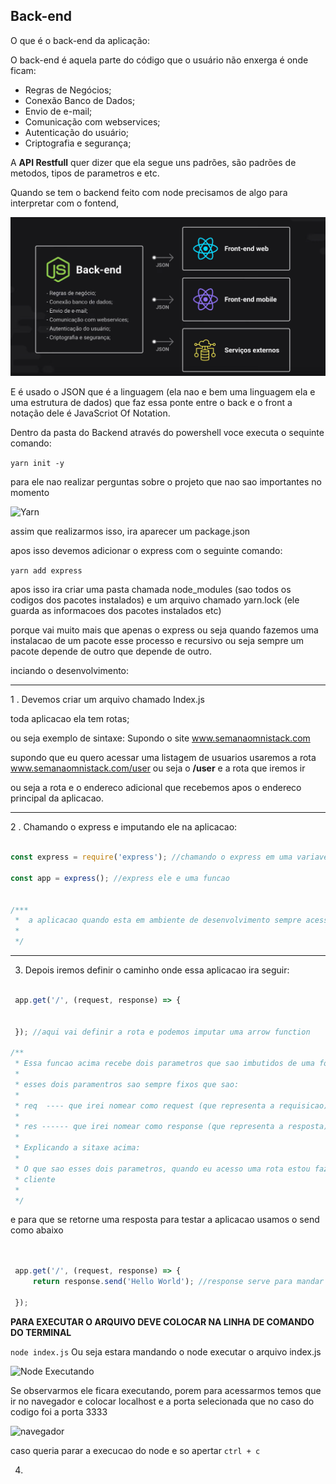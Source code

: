 ## Back-end

O que é o back-end da aplicação: 

O back-end é aquela parte do código que o usuário não enxerga é onde ficam:

- Regras de Negócios;
- Conexão Banco de Dados;
- Envio de e-mail;
- Comunicação com webservices;
- Autenticação do usuário;
- Criptografia e segurança; 


A **API Restfull** quer dizer que ela segue uns padrões, são padrões de metodos, tipos de parametros e etc. 

Quando se tem o backend feito com node precisamos de algo para interpretar com o fontend, 

![Estrutura](../img/smo-07.png)

E é usado o JSON que é a linguagem (ela nao e bem uma linguagem ela e uma estrutura de dados) que faz essa ponte entre o back e o front
a notação dele é JavaScriot Of Notation. 

Dentro da pasta do Backend através do powershell voce executa o sequinte comando:

``` yarn init -y  ```

para ele nao realizar perguntas sobre o projeto que nao sao importantes no momento

![Yarn](../img/smo-08.png)


assim que realizarmos isso, ira aparecer um package.json 


apos isso devemos adicionar o express com o seguinte comando:

``` yarn add express ```

apos isso ira criar uma pasta chamada node_modules (sao todos os codigos dos pacotes instalados) e um arquivo chamado yarn.lock (ele guarda as informacoes dos pacotes instalados etc)

porque vai muito mais que apenas o express ou seja quando fazemos uma instalacao de um pacote esse processo e recursivo ou seja sempre um pacote depende de outro que depende de outro.

inciando o desenvolvimento:

<hr>

1 . Devemos criar um arquivo chamado Index.js

toda aplicacao ela tem rotas;  

ou seja exemplo de sintaxe:  Supondo o site www.semanaomnistack.com

supondo que eu quero acessar uma listagem de usuarios usaremos a rota www.semanaomnistack.com/user ou seja o **/user** e a rota que iremos ir

ou seja a rota e o endereco adicional que recebemos apos o endereco principal da aplicacao. 

<hr>

2 . Chamando o express e imputando ele na aplicacao:

```javascript

const express = require('express'); //chamando o express em uma variavel

const app = express(); //express ele e uma funcao


/***
 *  a aplicacao quando esta em ambiente de desenvolvimento sempre acesso a local host, ou seja sempre podemos escolher a posta que queremos rodar ela
 * 
 */


```


<hr>

3. Depois iremos definir o caminho onde essa aplicacao ira seguir:



```javascript

 app.get('/', (request, response) => {


 }); //aqui vai definir a rota e podemos imputar uma arrow function 

/**
 * Essa funcao acima recebe dois parametros que sao imbutidos de uma forma totalmente automatica pelo express
 * 
 * esses dois paramentros sao sempre fixos que sao: 
 * 
 * req  ---- que irei nomear como request (que representa a requisicao)
 * 
 * res ------ que irei nomear como response (que representa a resposta)
 * 
 * Explicando a sitaxe acima: 
 * 
 * O que sao esses dois parametros, quando eu acesso uma rota estou fazendo uma requisicao e ela pode conter informacoes, e o response e como iremos retornar uma resposta para meu 
 * cliente
 * 
 */


```


e para que se retorne uma resposta para testar a aplicacao usamos o send como abaixo

```javascript


 app.get('/', (request, response) => {
     return response.send('Hello World'); //response serve para mandar um texto ou seja to mandando retornar uma resposta

 });


```

**PARA EXECUTAR O ARQUIVO DEVE COLOCAR NA LINHA DE COMANDO DO TERMINAL**

``` node index.js ```  Ou seja estara mandando o node executar o arquivo index.js

![Node Executando](../img/smo-09.png)

Se observarmos ele ficara executando, porem para acessarmos temos que ir no navegador e colocar localhost e a porta selecionada que no caso do codigo foi a porta 3333


![navegador](../img/smo-10.png)

caso queria parar a execucao do node e so apertar ``` ctrl + c ```


4.